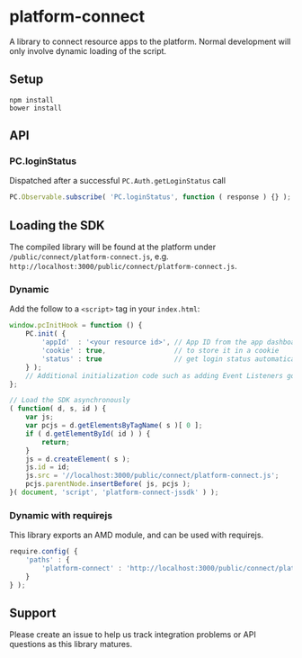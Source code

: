 # platform-connect

A library to connect resource apps to the platform.  Normal development will only involve dynamic loading of the script.


## Setup

```shell
npm install
bower install
```


## API

### PC.loginStatus
Dispatched after a successful `PC.Auth.getLoginStatus` call
```js
PC.Observable.subscribe( 'PC.loginStatus', function ( response ) {} );
```


## Loading the SDK

The compiled library will be found at the platform under `/public/connect/platform-connect.js`, e.g. `http://localhost:3000/public/connect/platform-connect.js`.


### Dynamic

Add the follow to a `<script>` tag in your `index.html`:
```js
window.pcInitHook = function () {
	PC.init( {
		'appId'  : '<your resource id>', // App ID from the app dashboard
		'cookie' : true,                 // to store it in a cookie
		'status' : true                  // get login status automatically
	} );
	// Additional initialization code such as adding Event Listeners goes here
};

// Load the SDK asynchronously
( function( d, s, id ) {
	var js;
	var pcjs = d.getElementsByTagName( s )[ 0 ];
	if ( d.getElementById( id ) ) {
		return;
	}
	js = d.createElement( s );
	js.id = id;
	js.src = '//localhost:3000/public/connect/platform-connect.js';
	pcjs.parentNode.insertBefore( js, pcjs );
}( document, 'script', 'platform-connect-jssdk' ) );
```


### Dynamic with requirejs
This library exports an AMD module, and can be used with requirejs.

```js
require.config( {
	'paths' : {
		'platform-connect' : 'http://localhost:3000/public/connect/platform-connect'
	}
} );
```


## Support
Please create an issue to help us track integration problems or API questions as this library matures.

